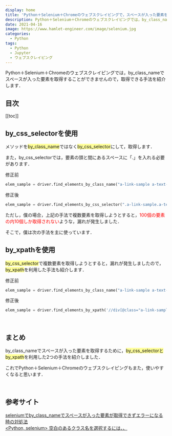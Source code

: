 ```yaml
---
display: home
title: 'Python＋Selenium＋Chromeのウェブスクレイピングで，スペースが入った要素を取得する'
description: Python＋Selenium＋Chromeのウェブスクレイピングでは，by_class_nameでスペースが入った要素を取得することができませんので，取得できる手法を紹介します．
date: 2021-04-16
image: https://www.hamlet-engineer.com/image/selenium.jpg
categories: 
  - Python
tags:
  - Python
  - Jupyter
  - ウェブスクレイピング
---
```

Python＋Selenium＋Chromeのウェブスクレイピングでは，by_class_nameでスペースが入った要素を取得することができませんので，取得できる手法を紹介します．<br>
<!-- more -->



## 目次
[[toc]]

## by_css_selectorを使用
メソッドを<span style="background-color: #ffff99;">by_class_name</span>ではなく<span style="background-color: #ffff99;">by_css_selector</span>にして，取得します．

また，by_css_selectorでは，要素の頭と間にあるスペースに「.」を入れる必要があります．

修正前
```python
elem_sample = driver.find_elements_by_class_name("a-link-sample a-text-normal")
```

修正後
```python
elem_sample = driver.find_elements_by_css_selector(".a-link-sample.a-text-normal")
```

ただし，僕の場合，上記の手法で複数要素を取得しようとすると，<span style="color: #ff0000;">100個の要素の内10個しか取得されない</span>ような，漏れが発生しました．

そこで，僕は次の手法を主に使っています．
<br>

## by_xpathを使用
<span style="background-color: #ffff99;">by_css_selector</span>で複数要素を取得しようとすると，漏れが発生しましたので，<span style="background-color: #ffff99;">by_xpath</span>を利用した手法も紹介します．

修正前
```python
elem_sample = driver.find_elements_by_class_name("a-link-sample a-text-normal")
```

修正後
```python
elem_sample = driver.find_elements_by_xpath('//div[@class="a-link-sample a-text-normal"]')
```
<br>

## まとめ
by_class_nameでスペースが入った要素を取得するために，<span style="background-color: #ffff99;">by_css_selectorとby_xpath</span>を利用した2つの手法を紹介しました．

これでPython＋Selenium＋Chromeのウェブスクレイピングもまた，使いやすくなると思います．

<br>

## 参考サイト
[seleniumでby_class_nameでスペースが入った要素が取得できずエラーになる時の対処法](https://qiita.com/hanonaibaobabu/items/e547410865d857aa25ec)<br>
[<Python, selenium> 空白のあるクラス名を選択するには、、](https://nekoyukimmm.hatenablog.com/entry/2017/05/09/090117)<br>

<ClientOnly>
  <CallInArticleAdsense />
</ClientOnly>